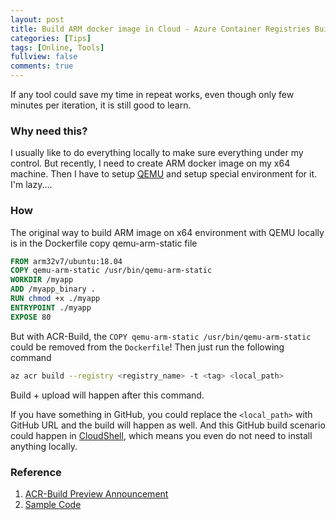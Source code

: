 ```yaml
---
layout: post
title: Build ARM docker image in Cloud - Azure Container Registries Build
categories: [Tips]
tags: [Online, Tools]
fullview: false
comments: true
---
```


If any tool could save my time in repeat works, even though only few minutes per iteration, it is still good to learn.

### Why need this?

I usually like to do everything locally to make sure everything under my control. But recently, I need to create ARM docker image on my x64 machine. Then I have to setup [QEMU](https://www.qemu.org/) and setup special environment for it. I'm lazy....

### How

The original way to build ARM image on x64 environment with QEMU locally is in the Dockerfile copy qemu-arm-static file

```Dockerfile
FROM arm32v7/ubuntu:18.04
COPY qemu-arm-static /usr/bin/qemu-arm-static
WORKDIR /myapp
ADD /myapp_binary .
RUN chmod +x ./myapp
ENTRYPOINT ./myapp
EXPOSE 80
```

But with ACR-Build, the `COPY qemu-arm-static /usr/bin/qemu-arm-static` could be removed from the `Dockerfile`! Then just run the following command

```bash
az acr build --registry <registry_name> -t <tag> <local_path>
```

Build + upload will happen after this command.

If you have something in GitHub, you could replace the `<local_path>` with GitHub URL and the build will happen as well. And this GitHub build scenario could happen in [CloudShell](https://shell.azure.com/), which means you even do not need to install anything locally.

### Reference

1. [ACR-Build Preview Announcement](https://blogs.msdn.microsoft.com/stevelasker/2018/07/25/acr-build-preview-now-supported-in-all-public-regions/)
2. [Sample Code](https://github.com/neumanndaniel/kubernetes/tree/master/iotedge/acrbuild) 